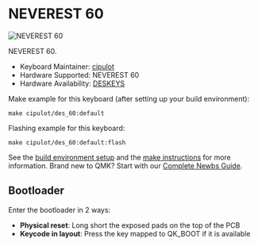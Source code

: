# NEVEREST 60

![NEVEREST 60]()

NEVEREST 60.

* Keyboard Maintainer: [cipulot](https://github.com/cipulot)
* Hardware Supported: NEVEREST 60
* Hardware Availability: [DESKEYS](https://deskeys.io/)

Make example for this keyboard (after setting up your build environment):

    make cipulot/des_60:default

Flashing example for this keyboard:

    make cipulot/des_60:default:flash

See the [build environment setup](https://docs.qmk.fm/#/getting_started_build_tools) and the [make instructions](https://docs.qmk.fm/#/getting_started_make_guide) for more information. Brand new to QMK? Start with our [Complete Newbs Guide](https://docs.qmk.fm/#/newbs).

## Bootloader

Enter the bootloader in 2 ways:

* **Physical reset**: Long short the exposed pads on the top of the PCB
* **Keycode in layout**: Press the key mapped to QK_BOOT if it is available
